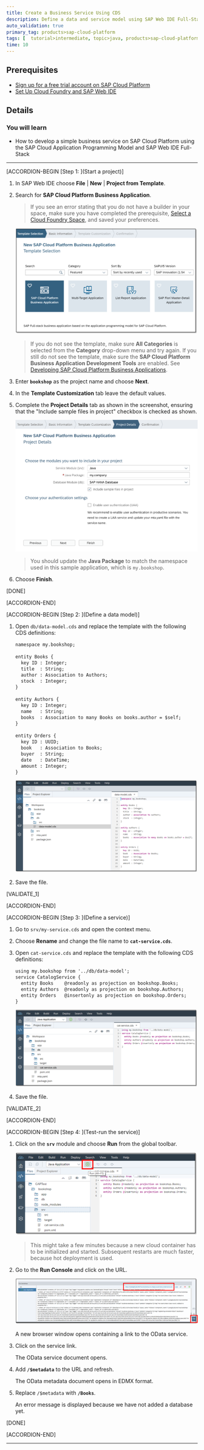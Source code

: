 ```yaml
---
title: Create a Business Service Using CDS
description: Define a data and service model using SAP Web IDE Full-Stack and the application programming model based on Core Data and Services (CDS).
auto_validation: true
primary_tag: products>sap-cloud-platform
tags: [  tutorial>intermediate, topic>java, products>sap-cloud-platform, products>sap-web-ide ]
time: 10
---
```


## Prerequisites  
 - [Sign up for a free trial account on SAP Cloud Platform](https://www.sap.com/developer/tutorials/hcp-create-trial-account.html)
 - [Set Up Cloud Foundry and SAP Web IDE](https://developers.sap.com/tutorials/teched-cf-prereq1.html)

## Details
### You will learn  
  - How to develop a simple business service on SAP Cloud Platform using the SAP Cloud Application Programming Model and SAP Web IDE Full-Stack

---

[ACCORDION-BEGIN [Step 1: ](Start a project)]

1. In SAP Web IDE choose **File** | **New** | **Project from Template**.

1. Search for **SAP Cloud Platform Business Application**.

    >If you see an error stating that you do not have a builder in your space, make sure you have completed the prerequisite, [Select a Cloud Foundry Space](https://help.sap.com/viewer/825270ffffe74d9f988a0f0066ad59f0/CF/en-US/98f49286ac05492f88428c603d146fc3.html), and saved your preferences.

    ![Select the project template](web-ide-template.png)

    >If you do not see the template, make sure **All Categories** is selected from the **Category** drop-down menu and try again. If you still do not see the template, make sure the **SAP Cloud Platform Business Application Development Tools** are enabled. See [Developing SAP Cloud Platform Business Applications](https://help.sap.com/viewer/825270ffffe74d9f988a0f0066ad59f0/CF/en-US/99936743e1964680a0884479bfa75c8e.html).

1. Enter **`bookshop`** as the project name and choose **Next**.

1. In the **Template Customization** tab leave the default values.

1. Complete the **Project Details** tab as shown in the screenshot, ensuring that the "Include sample files in project" checkbox is checked as shown.

    ![Complete the project details](project-details.png)

    >You should update the **Java Package** to match the namespace used in this sample application, which is `my.bookshop`.

1. Choose **Finish**.

[DONE]

[ACCORDION-END]

[ACCORDION-BEGIN [Step 2: ](Define a data model)]

1. Open `db/data-model.cds` and replace the template with the following CDS definitions:

    ```CDS
    namespace my.bookshop;

    entity Books {
      key ID : Integer;
      title  : String;
      author : Association to Authors;
      stock  : Integer;
    }

    entity Authors {
      key ID : Integer;
      name   : String;
      books  : Association to many Books on books.author = $self;
    }

    entity Orders {
      key ID : UUID;
      book   : Association to Books;
      buyer  : String;
      date   : DateTime;
      amount : Integer;
    }
    ```

    ![Define the data model](define-data-model.png)

2. Save the file.

[VALIDATE_1]

[ACCORDION-END]

[ACCORDION-BEGIN [Step 3: ](Define a service)]

1. Go to `srv/my-service.cds` and open the context menu.

2. Choose **Rename** and change the file name to **`cat-service.cds`**.

3. Open `cat-service.cds` and replace the template with the following CDS definitions:

    ```CDS
    using my.bookshop from '../db/data-model';
    service CatalogService {
      entity Books    @readonly as projection on bookshop.Books;
      entity Authors  @readonly as projection on bookshop.Authors;
      entity Orders   @insertonly as projection on bookshop.Orders;
    }
    ```

    ![Define the service model](define-service-model.png)

4. Save the file.

[VALIDATE_2]

[ACCORDION-END]

[ACCORDION-BEGIN [Step 4: ](Test-run the service)]

1. Click on the **`srv`** module and choose **Run** from the global toolbar.

    ![Choose Run](run-java-app.png)

    >This might take a few minutes because a new cloud container has to be initialized and started. Subsequent restarts are much faster, because hot deployment is used.

1. Go to the **Run Console** and click on the URL.

    ![Run console](run-console.png)

    A new browser window opens containing a link to the OData service.

1. Click on the service link.

    The OData service document opens.

1. Add **`/$metadata`** to the URL and refresh.

    The OData metadata document opens in EDMX format.

1. Replace `/$metadata` with **`/Books`**.

    An error message is displayed because we have not added a database yet.

[DONE]

[ACCORDION-END]

---
